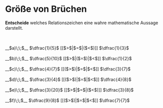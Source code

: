 <!--
version:  0.0.1

language: de

@style
input {
    text-align: center;
}

.flex-container {
    display: flex;
    flex-wrap: wrap;
    align-items: stretch;
    gap: 20px;
}

.flex-child {
    flex: 1;
    min-width: 350px;
    margin-right: 20px;
}

@media (max-width: 400px) {
    .flex-child {
        flex: 100%;
        margin-right: 0;
    }
}
@end

formula: \carry   \textcolor{red}{\scriptsize #1}
formula: \digit   \rlap{\carry{#1}}\phantom{#2}#2
formula: \permil  \text{‰}

import: https://raw.githubusercontent.com/LiaTemplates/Tikz-Jax/main/README.md

script: https://cdn.jsdelivr.net/gh/LiaTemplates/Tikz-Jax@main/dist/index.js


tags: Bruchrechnung, Zahlenverständnis, sehr leicht, sehr niedrig, Angeben

comment: Welcher Bruch ist größer?

author: Martin Lommatzsch

-->




# Größe von Brüchen

**Entscheide** welches Relationszeichen eine wahre mathematische Aussage darstellt.

<br>

<section class="flex-container">
<div class="flex-child">
<br>
__$a)\;\;$__ $\dfrac{1}{5}$ [[$>$|$=$|($<$)]] $\dfrac{1}{3}$ 
<br>
</div>
<div class="flex-child">
<br>
__$b)\;\;$__ $\dfrac{5}{10}$ [[$>$|($=$)|$<$]] $\dfrac{1}{2}$ 
<br>
</div>
<div class="flex-child">
<br>
__$c)\;\;$__ $\dfrac{4}{7}$ [[($>$)|$=$|$<$]] $\dfrac{3}{7}$ 
<br>
</div>
<div class="flex-child">
<br>
__$d)\;\;$__ $\dfrac{3}{4}$ [[($>$)|$=$|$<$]] $\dfrac{4}{8}$ 
<br>
</div>
<div class="flex-child">
<br>
__$e)\;\;$__ $\dfrac{3}{20}$ [[$>$|$=$|($<$)]] $\dfrac{3}{8}$ 
<br>
</div>
<div class="flex-child">
<br>
__$f)\;\;$__ $\dfrac{9}{8}$ [[($>$)|$=$|$<$]] $\dfrac{7}{7}$ 

<br>
</div>
</section>

<br>
<br>
<br>

